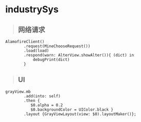 # industrySys

> ## 网络请求
    AlamofireClient()
            .request(MineChooseRequest())
            .load(load)
            .respond(warn: AlterView.showAlter()){ (dict) in
                debugPrint(dict)
            }
> 
> ## UI
    grayView.mb
            .add(into: self)
            .then {
               $0.alpha = 0.2
               $0.backgroundColor = UIColor.black }
            .layout {GrayViewLayout(view: $0).layoutMaker()};
